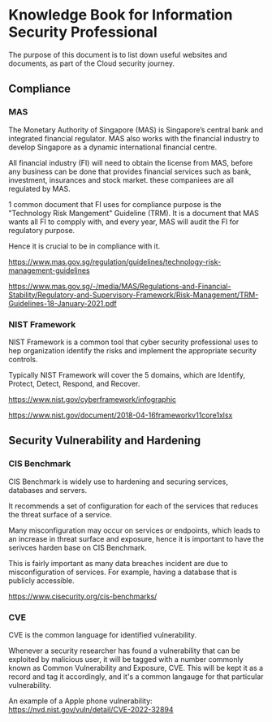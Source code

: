 # Knowledge Book for Information Security Professional

The purpose of this document is to list down useful websites and documents, as part of the Cloud security journey.

## Compliance 
### MAS
The Monetary Authority of Singapore (MAS) is Singapore’s central bank and integrated financial regulator. MAS also works with the financial industry to develop Singapore as a dynamic international financial centre.

All financial industry (FI) will need to obtain the license from MAS, before any business can be done that provides financial services such as bank, investment, insurances and stock market. these companiees are all regulated by MAS.

1 common document that FI uses for compliance purpose is the "Technology Risk Mangement" Guideline (TRM). It is a document that MAS wants all FI to compply with, and every year, MAS will audit the FI for regulatory purpose.

Hence it is crucial to be in compliance with it.

https://www.mas.gov.sg/regulation/guidelines/technology-risk-management-guidelines

https://www.mas.gov.sg/-/media/MAS/Regulations-and-Financial-Stability/Regulatory-and-Supervisory-Framework/Risk-Management/TRM-Guidelines-18-January-2021.pdf

### NIST Framework
NIST Framework is a common tool that cyber security professional uses to hep organization identify the risks and implement the appropriate security controls.

Typically NIST Framework will cover the 5 domains, which are Identify, Protect, Detect, Respond, and Recover.

https://www.nist.gov/cyberframework/infographic

https://www.nist.gov/document/2018-04-16frameworkv11core1xlsx

## Security Vulnerability and Hardening
### CIS Benchmark
CIS Benchmark is widely use to hardening and securing services, databases and servers.

It recommends a set of configuration for each of the services that reduces the threat surface of a service.

Many misconfiguration may occur on services or endpoints, which leads to an increase in threat surface and exposure, hence it is important to have the serivces harden base on CIS Benchmark.

This is fairly important as many data breaches incident are due to misconfiguration of services. For example, having a database that is publicly accessible.

https://www.cisecurity.org/cis-benchmarks/

### CVE
CVE is the common language for identified vulnerability.

Whenever a security researcher has found a vulnerability that can be exploited by malicious user, it will be tagged with a number commonly known as Common Vulnerability and Exposure, CVE.
This will be kept it as a record and tag it accordingly, and it's a common langauge for that particular vulnerability.

An example of a Apple phone vulnerability:
https://nvd.nist.gov/vuln/detail/CVE-2022-32894

